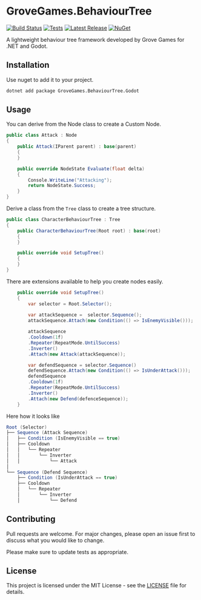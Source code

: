 # GroveGames.BehaviourTree

[![Build Status](https://github.com/grovegs/BehaviourTree/actions/workflows/release.yml/badge.svg)](https://github.com/grovegs/BehaviourTree/actions/workflows/release.yml)
[![Tests](https://github.com/grovegs/BehaviourTree/actions/workflows/tests.yml/badge.svg)](https://github.com/grovegs/BehaviourTree/actions/workflows/tests.yml)
[![Latest Release](https://img.shields.io/github/v/release/grovegs/BehaviourTree)](https://github.com/grovegs/BehaviourTree/releases/latest)
[![NuGet](https://img.shields.io/nuget/v/GroveGames.BehaviourTree)](https://www.nuget.org/packages/GroveGames.BehaviourTree)

A lightweight behaviour tree framework developed by Grove Games for .NET and Godot.

## Installation

Use nuget to add it to your project.

```bash
dotnet add package GroveGames.BehaviourTree.Godot
```

## Usage

You can derive from the Node class to create a Custom Node.

```csharp
public class Attack : Node
{
    public Attack(IParent parent) : base(parent)
    {
    }

    public override NodeState Evaluate(float delta)
    {
        Console.WriteLine("Attacking");
        return NodeState.Success;
    }
}
```
Derive a class from the `Tree` class to create a tree structure.

```csharp
public class CharacterBehaviourTree : Tree
{
    public CharacterBehaviourTree(Root root) : base(root)
    {
    }

    public override void SetupTree()
    {  
    }
}
```
There are extensions available to help you create nodes easily.

```csharp
    public override void SetupTree()
    {  
        var selector = Root.Selector();
        
        var attackSequence =  selector.Sequence();
        attackSequence.Attach(new Condition(() => IsEnemyVisible()));

        attackSequence
        .Cooldown(1f)
        .Repeater(RepeatMode.UntilSuccess)
        .Inverter()
        .Attach(new Attack(attackSequence));

        var defendSequence = selector.Sequence()
        defendSequence.Attach(new Condition(() => IsUnderAttack()));
        defendSequence
        .Cooldown(1f)
        .Repeater(RepeatMode.UntilSuccess)
        .Inverter()
        .Attach(new Defend(defenceSequence));
    }
```
Here how it looks like
```csharp
Root (Selector)
├── Sequence (Attack Sequence)
│   ├── Condition (IsEnemyVisible == true)
│   ├── Cooldown
│   │   └── Repeater
│   │       └── Inverter
│   │           └── Attack
│   
└── Sequence (Defend Sequence)
    ├── Condition (IsUnderAttack == true)
    ├── Cooldown
    │   └── Repeater
    │       └── Inverter
    │           └── Defend


```
## Contributing

Pull requests are welcome. For major changes, please open an issue first
to discuss what you would like to change.

Please make sure to update tests as appropriate.

## License

This project is licensed under the MIT License - see the [LICENSE](LICENSE) file for details.
